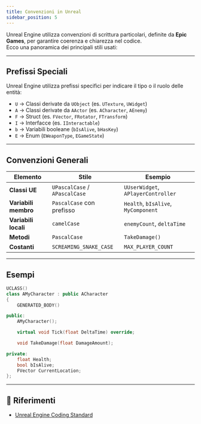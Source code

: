 ```yaml
---
title: Convenzioni in Unreal
sidebar_position: 5
---
```


Unreal Engine utilizza convenzioni di scrittura particolari, definite da **Epic Games**, per garantire coerenza e chiarezza nel codice.  
Ecco una panoramica dei principali stili usati:

---

## Prefissi Speciali

Unreal Engine utilizza prefissi specifici per indicare il tipo o il ruolo delle entità:

- `U` → Classi derivate da `UObject` (es. `UTexture`, `UWidget`)
- `A` → Classi derivate da `AActor` (es. `ACharacter`, `AEnemy`)
- `F` → Struct (es. `FVector`, `FRotator`, `FTransform`)
- `I` → Interfacce (es. `IInteractable`)
- `b` → Variabili booleane (`bIsAlive`, `bHasKey`)
- `E` → Enum (`EWeaponType`, `EGameState`)

---

## Convenzioni Generali

| Elemento             | Stile                         | Esempio                             |
| -------------------- | ----------------------------- | ----------------------------------- |
| **Classi UE**        | `UPascalCase` / `APascalCase` | `UUserWidget`, `APlayerController`  |
| **Variabili membro** | `PascalCase` con prefisso     | `Health`, `bIsAlive`, `MyComponent` |
| **Variabili locali** | `camelCase`                   | `enemyCount`, `deltaTime`           |
| **Metodi**           | `PascalCase`                  | `TakeDamage()`                      |
| **Costanti**         | `SCREAMING_SNAKE_CASE`        | `MAX_PLAYER_COUNT`                  |

---

## Esempi

```cpp
UCLASS()
class AMyCharacter : public ACharacter
{
    GENERATED_BODY()

public:
    AMyCharacter();

    virtual void Tick(float DeltaTime) override;

    void TakeDamage(float DamageAmount);

private:
    float Health;
    bool bIsAlive;
    FVector CurrentLocation;
};
```

---

## 🔗 Riferimenti

- [Unreal Engine Coding Standard](https://dev.epicgames.com/documentation/en-us/unreal-engine/epic-cplusplus-coding-standard-for-unreal-engine/)
